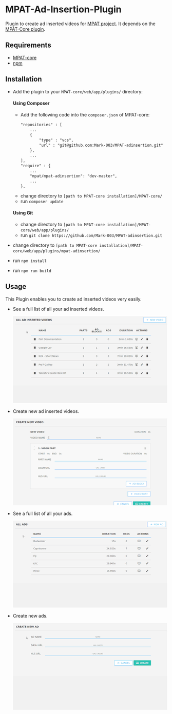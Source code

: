 # MPAT-Ad-Insertion-Plugin
Plugin to create ad inserted videos for [MPAT project](http://mpat.eu/).
It depends on the [MPAT-Core plugin](https://github.com/MPAT-eu).

## Requirements

* [MPAT-core](https://github.com/MPAT-eu/MPAT-core#installation)
* [npm](https://docs.npmjs.com/getting-started/installing-node)

## Installation

* Add the plugin to your `MPAT-core/web/app/plugins/` directory:  
  #### Using Composer
  * Add the following code into the `composer.json` of MPAT-core:
    ``` 
    "repositories" : [
        ...
        {
            "type" : "vcs",
            "url" : "git@github.com:Mark-003/MPAT-adinsertion.git"
        },
        ...
    ],
    "require" : {
        ...
        "mpat/mpat-adinsertion": "dev-master",
        ...
    },
    ```
  * change directory to `[path to MPAT-core installation]/MPAT-core/`
  * run `composer update`
  #### Using Git
    * change directory to `[path to MPAT-core installation]/MPAT-core/web/app/plugins/`
    *  run `git clone https://github.com/Mark-003/MPAT-adinsertion.git`
    
* change directory to `[path to MPAT-core installation]/MPAT-core/web/app/plugins/mpat-adinsertion/`
* run `npm install`
* run `npm run build`

## Usage
This Plugin enables you to create ad inserted videos very easily.
* See a full list of all your ad inserted videos.

  ![table of all ad inserted videos](assets/gifs/allAdInsertedVideos-480.gif)
* Create new ad inserted videos.

  ![create new ad inserted videos](assets/gifs/newVideo-480.gif)
* See a full list of all your ads.

  ![table of all ads](assets/gifs/allAds-480.gif)
* Create new ads.

  ![create new ads](assets/gifs/newAd-480.gif)